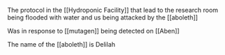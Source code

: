 The protocol in the [[Hydroponic Facility]] that lead to the research room being flooded with water and us being attacked by the [[aboleth]]

Was in response to [[mutagen]] being detected on [[Aben]]

The name of the [[aboleth]] is Delilah